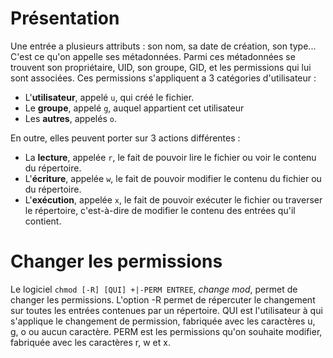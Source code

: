 # Présentation
Une entrée a plusieurs attributs : son nom, sa date de création, son type... C'est ce qu'on appelle ses métadonnées. Parmi ces métadonnées se trouvent son propriétaire, UID, son groupe, GID, et les permissions qui lui sont associées. Ces permissions s'appliquent a 3 catégories d'utilisateur :
- L'**utilisateur**, appelé `u`, qui créé le fichier.
- Le **groupe**, appelé `g`, auquel appartient cet utilisateur
- Les **autres**, appelés `o`.

En outre, elles peuvent porter sur 3 actions différentes :
- La **lecture**, appelée `r`, le fait de pouvoir lire le fichier ou voir le contenu du répertoire.
- L'**écriture**, appelée `w`, le fait de pouvoir modifier le contenu du fichier ou du répertoire.
- L'**exécution**, appelée `x`, le fait de pouvoir exécuter le fichier ou traverser le répertoire, c'est-à-dire de modifier le contenu des entrées qu'il contient. 
# Changer les permissions
Le logiciel `chmod [-R] [QUI] +|-PERM ENTREE`, *change mod*, permet de changer les permissions. L'option -R permet de répercuter le changement sur toutes les entrées contenues par un répertoire. QUI est l'utilisateur à qui s'applique le changement de permission, fabriquée avec les caractères u, g, o ou aucun caractère. PERM est les permissions qu'on souhaite modifier, fabriquée avec les caractères r, w et x.